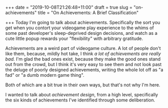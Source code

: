 +++
date = "2019-10-08T21:26:48+11:00"
draft = true
slug = "on-achievements"
title = "On Achievements: A Brief Classification"

+++
Today I'm going to talk about achievements. Specifically the sort you get when you contort your videogame play experience to the whims of some past developer's sleep-deprived design decisions, and watch as a cute little popup rewards your "flexibility" with arbitrary gratitude.

Achievements are a weird part of videogame culture. A lot of people don't like them, because, mildly hot take, I think _a lot of achievements are really bad._ I'm glad the bad ones exist, because they make the good ones stand out from the crowd, but I think it's very easy to see them and not look past the deluge of poorly designed achievements, writing the whole lot off as "a fad" or "a dumb modern game thing".

Both of which are a bit true in their own ways, but that's not why I'm here.

I wanted to talk about _achievement design_, from a high level, specifically the six kinds of achievements I've identified through some deliberation.
